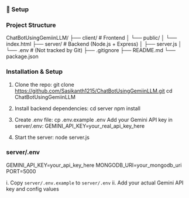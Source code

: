 ### 🔧 Setup

### Project Structure

ChatBotUsingGemiinLLM/
├── client/             # Frontend 
│   └── public/
│       └── index.html
├── server/             # Backend (Node.js + Express)
│   ├── server.js
│   └── .env            # (Not tracked by Git)
├── .gitignore
├── README.md
└── package.json



### Installation & Setup
1. Clone the repo:
git clone https://github.com/Sasikanth1215/ChatBotUsingGemiinLLM.git
cd ChatBotUsingGemiinLLM

2. Install backend dependencies:
cd server
npm install

3. Create .env file:
cp .env.example .env
Add your Gemini API key in server/.env:
GEMINI_API_KEY=your_real_api_key_here

4. Start the server:
node server.js

### server/.env
GEMINI_API_KEY=your_api_key_here
MONGODB_URI=your_mongodb_uri
PORT=5000

i. Copy `server/.env.example` to `server/.env`
ii. Add your actual Gemini API key and config values

